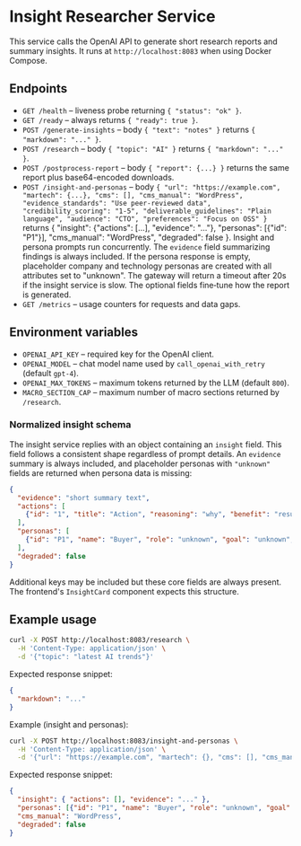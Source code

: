 # Insight Researcher Service

This service calls the OpenAI API to generate short research reports and summary insights.
It runs at `http://localhost:8083` when using Docker Compose.

## Endpoints

- `GET /health` – liveness probe returning `{ "status": "ok" }`.
- `GET /ready` – always returns `{ "ready": true }`.
- `POST /generate-insights` – body `{ "text": "notes" }` returns `{ "markdown": "..." }`.
- `POST /research` – body `{ "topic": "AI" }` returns `{ "markdown": "..." }`.
- `POST /postprocess-report` – body `{ "report": {...} }` returns the same report
  plus base64-encoded downloads.
- `POST /insight-and-personas` – body `{ "url": "https://example.com", "martech": {...}, "cms": [], "cms_manual": "WordPress", "evidence_standards": "Use peer-reviewed data", "credibility_scoring": "1-5", "deliverable_guidelines": "Plain language", "audience": "CTO", "preferences": "Focus on OSS" }`
  returns { "insight": {"actions": [...], "evidence": "..."}, "personas": [{"id": "P1"}], "cms_manual": "WordPress", "degraded": false }. Insight and persona prompts run concurrently. The `evidence` field summarizing findings is always included. If the persona response is empty, placeholder company and technology personas are created with all attributes set to "unknown". The gateway will return a timeout after 20s if the insight service is slow. The optional fields fine‑tune how the report is generated.
- `GET /metrics` – usage counters for requests and data gaps.

## Environment variables

- `OPENAI_API_KEY` – required key for the OpenAI client.
- `OPENAI_MODEL` – chat model name used by `call_openai_with_retry`
  (default `gpt-4`).
- `OPENAI_MAX_TOKENS` – maximum tokens returned by the LLM
  (default `800`).
- `MACRO_SECTION_CAP` – maximum number of macro sections returned by `/research`.

### Normalized insight schema

The insight service replies with an object containing an `insight` field. This
field follows a consistent shape regardless of prompt details. An `evidence`
summary is always included, and placeholder personas with `"unknown"` fields
are returned when persona data is missing:

```json
{
  "evidence": "short summary text",
  "actions": [
    {"id": "1", "title": "Action", "reasoning": "why", "benefit": "result"}
  ],
  "personas": [
    {"id": "P1", "name": "Buyer", "role": "unknown", "goal": "unknown", "challenge": "unknown"}
  ],
  "degraded": false
}
```

Additional keys may be included but these core fields are always present. The
frontend's `InsightCard` component expects this structure.

## Example usage

```bash
curl -X POST http://localhost:8083/research \
  -H 'Content-Type: application/json' \
  -d '{"topic": "latest AI trends"}'
```

Expected response snippet:

```json
{
  "markdown": "..."
}
```

Example (insight and personas):

```bash
curl -X POST http://localhost:8083/insight-and-personas \
  -H 'Content-Type: application/json' \
  -d '{"url": "https://example.com", "martech": {}, "cms": [], "cms_manual": "WordPress", "evidence_standards": "Use peer-reviewed data", "credibility_scoring": "1-5", "deliverable_guidelines": "Plain language", "audience": "CTO", "preferences": "Focus on OSS"}'
```

Expected response snippet:

```json
{
  "insight": { "actions": [], "evidence": "..." },
  "personas": [{"id": "P1", "name": "Buyer", "role": "unknown", "goal": "unknown", "challenge": "unknown"}],
  "cms_manual": "WordPress",
  "degraded": false
}
```
